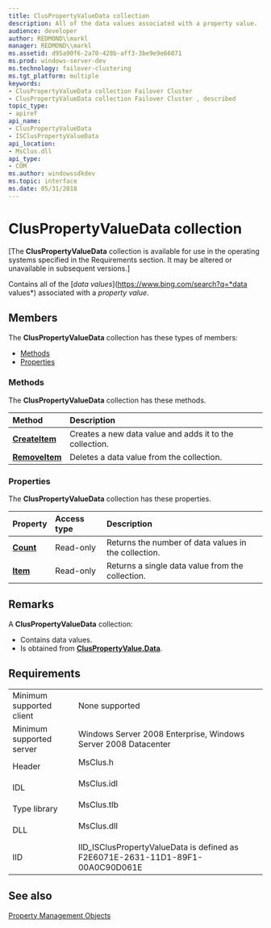 ```yaml
---
title: ClusPropertyValueData collection
description: All of the data values associated with a property value.
audience: developer
author: REDMOND\\markl
manager: REDMOND\\markl
ms.assetid: d95a90f6-2a70-428b-aff3-3be9e9e66071
ms.prod: windows-server-dev
ms.technology: failover-clustering
ms.tgt_platform: multiple
keywords:
- ClusPropertyValueData collection Failover Cluster
- ClusPropertyValueData collection Failover Cluster , described
topic_type:
- apiref
api_name:
- ClusPropertyValueData
- ISClusPropertyValueData
api_location:
- MsClus.dll
api_type:
- COM
ms.author: windowssdkdev
ms.topic: interface
ms.date: 05/31/2018
---
```


# ClusPropertyValueData collection

\[The **ClusPropertyValueData** collection is available for use in the operating systems specified in the Requirements section. It may be altered or unavailable in subsequent versions.\]

Contains all of the [*data values*](https://www.bing.com/search?q=*data values*) associated with a *property value*.

## Members

The **ClusPropertyValueData** collection has these types of members:

-   [Methods](#methods)
-   [Properties](#properties)

### Methods

The **ClusPropertyValueData** collection has these methods.



| Method                                                 | Description                                                        |
|:-------------------------------------------------------|:-------------------------------------------------------------------|
| [**CreateItem**](cluspropertyvaluedata-createitem.md) | Creates a new data value and adds it to the collection.<br/> |
| [**RemoveItem**](cluspropertyvaluedata-removeitem.md) | Deletes a data value from the collection.<br/>               |



 

### Properties

The **ClusPropertyValueData** collection has these properties.



| Property                                                | Access type          | Description                                                     |
|:--------------------------------------------------------|:---------------------|:----------------------------------------------------------------|
| [**Count**](cluspropertyvaluedata-count.md)<br/> | Read-only<br/> | Returns the number of data values in the collection.<br/> |
| [**Item**](clusresgroupresources-item.md)<br/>   | Read-only<br/> | Returns a single data value from the collection.<br/>     |



 

## Remarks

A **ClusPropertyValueData** collection:

-   Contains data values.
-   Is obtained from [**ClusPropertyValue.Data**](cluspropertyvalue-data.md).

## Requirements



|                                     |                                                                                            |
|-------------------------------------|--------------------------------------------------------------------------------------------|
| Minimum supported client<br/> | None supported<br/>                                                                  |
| Minimum supported server<br/> | Windows Server 2008 Enterprise, Windows Server 2008 Datacenter<br/>                  |
| Header<br/>                   | <dl> <dt>MsClus.h</dt> </dl>        |
| IDL<br/>                      | <dl> <dt>MsClus.idl</dt> </dl>      |
| Type library<br/>             | <dl> <dt>MsClus.tlb</dt> </dl>      |
| DLL<br/>                      | <dl> <dt>MsClus.dll</dt> </dl>      |
| IID<br/>                      | IID\_ISClusPropertyValueData is defined as F2E6071E-2631-11D1-89F1-00A0C90D061E<br/> |



## See also

<dl> <dt>

[Property Management Objects](property-management-objects.md)
</dt> </dl>

 

 





